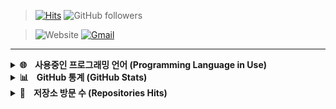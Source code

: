 > [![Hits](https://hits.seeyoufarm.com/api/count/incr/badge.svg?url=https%3A%2F%2Fgithub.com%2Fbanb3515&count_bg=%238A8A8A&title_bg=%230AD586&icon=iconify.svg&icon_color=%23FFFFFF&title=Hits&edge_flat=false)](https://github.com/banb3515)
![GitHub followers](https://img.shields.io/github/followers/banb3515?color=875E00&logo=github&style=for-the-badge)

> ![Website](https://img.shields.io/website?down_color=red&down_message=X&label=Website&logo=github&style=for-the-badge&up_color=green&up_message=O&url=https%3A%2F%2Fbanb3515.github.io)
[![Gmail](https://img.shields.io/badge/Gmail-d14836?style=for-the-badge&logo=Gmail&logoColor=white&link=mailto:banb3515@gmail.com)](mailto:banb3515@gmail.com)

---

<details>
  <summary><b>🌐ㅤ사용중인 프로그래밍 언어 (Programming Language in Use)</b></summary>
  <hr>
    <ul>
      <li>C++</li>
      <li>C#</li>
      <li>Java</li>
    </ul>
  <hr>
</details>

<details> 
  <summary><b>📊ㅤGitHub 통계 (GitHub Stats)</b></summary>
  <hr>
    <img src="https://github-readme-stats.vercel.app/api?username=banb3515&show_icons=true&theme=tokyonight&count_private=true" />
    <br>
    <img src="https://github-readme-stats.vercel.app/api/top-langs/?username=banb3515&theme=tokyonight" />
  <hr>
</details>

<details> 
  <summary><b>📁ㅤ저장소 방문 수 (Repositories Hits)</b></summary>
  <hr>
    <ul>
      <li>
        <a href="https://github.com/banb3515/HeyMask"><img src="https://hits.seeyoufarm.com/api/count/incr/badge.svg?url=https%3A%2F%2Fgithub.com%2Fbanb3515%2FHeyMask&count_bg=%2364E900&title_bg=%233F4141&icon=linuxfoundation.svg&icon_color=%23FFFFFF&title=HeyMask&edge_flat=false"/></a> 
        <a href="https://github.com/banb3515/HeyMaskViewer"><img src="https://hits.seeyoufarm.com/api/count/incr/badge.svg?url=https%3A%2F%2Fgithub.com%2Fbanb3515%2FHeyMaskViewer&count_bg=%2364E900&title_bg=%233F4141&icon=linuxfoundation.svg&icon_color=%23FFFFFF&title=HeyMaskViewer&edge_flat=false"/></a>
      </li>
      <li><a href="https://github.com/banb3515/Genshin-Impact-Tasks"><img src="https://hits.seeyoufarm.com/api/count/incr/badge.svg?url=https%3A%2F%2Fgithub.com%2Fbanb3515%2FGenshin-Impact-Tasks&count_bg=%2364E900&title_bg=%233F4141&icon=linuxfoundation.svg&icon_color=%23FFFFFF&title=Genshin-Impact-Tasks&edge_flat=false"/></a></li>
      <li><a href="https://github.com/banb3515/Hanyang-App"><img src="https://hits.seeyoufarm.com/api/count/incr/badge.svg?url=https%3A%2F%2Fgithub.com%2Fbanb3515%2FHanyang-App&count_bg=%2364E900&title_bg=%233F4141&icon=linuxfoundation.svg&icon_color=%23FFFFFF&title=Hanyang-App&edge_flat=false"/></a></li>
    </ul>
  <hr>
</details>
